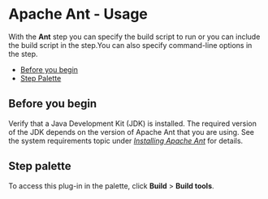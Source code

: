 
# Apache Ant - Usage


With the **Ant** step you can specify the build script to run or you can include the build script in the step.You can also specify command-line options in the step.

* [Before you begin](#before_you_begin)
* [Step Palette](#palette)


## **Before you begin**

Verify that a Java Development Kit (JDK) is installed. The required version of the JDK depends on the version of Apache Ant that you are using. See the system requirements topic under [*Installing Apache Ant*](http://ant.apache.org/manual/index.html) for details.


## **Step palette**

To access this plug-in in the palette, click **Build** > **Build tools**.

